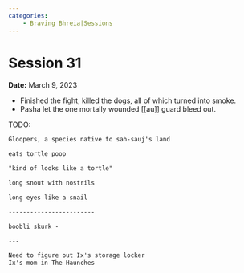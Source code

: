 ```yaml
---
categories:
    - Braving Bhreia|Sessions
---
```


# Session 31

**Date:** March 9, 2023

- Finished the fight, killed the dogs, all of which turned into smoke.
- Pasha let the one mortally wounded [[au]] guard bleed out.

TODO:

```txt
Gloopers, a species native to sah-sauj's land

eats tortle poop

"kind of looks like a tortle"

long snout with nostrils

long eyes like a snail

------------------------

boobli skurk - 

---

Need to figure out Ix's storage locker
Ix's mom in The Haunches
```
